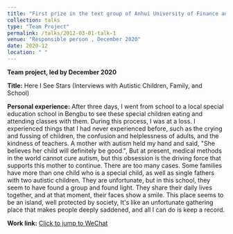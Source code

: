 ```yaml
---
title: "First prize in the text group of Anhui University of Finance and Economics Integrated Media Creative Competition"
collection: talks
type: "Team Project"
permalink: /talks/2012-03-01-talk-1
venue: "Responsible person , December 2020"
date: 2020-12
location: " "
---
```


**Team project, led by December 2020**

**Title:** Here I See Stars (Interviews with Autistic Children, Family, and School)

**Personal experience:** After three days, I went from school to a local special education school in Bengbu to see these special children eating and attending classes with them. During this process, I was at a loss. I experienced things that I had never experienced before, such as the crying and fussing of children, the confusion and helplessness of adults, and the kindness of teachers. A mother with autism held my hand and said, "She believes her child will definitely be good.", But at present, medical methods in the world cannot cure autism, but this obsession is the driving force that supports this mother to continue. There are too many cases. Some families have more than one child who is a special child, as well as single fathers with two autistic children. They are unfortunate, but in this school, they seem to have found a group and found light. They share their daily lives together, and at that moment, their faces show a smile. This place seems to be an island, well protected by society, It's like an unfortunate gathering place that makes people deeply saddened, and all I can do is keep a record.

**Work link:** [Click to jump to WeChat]([https://mp.weixin.qq.com/s/vSDRs7POHuuGSjlRUr9dgw])

